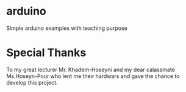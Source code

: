 # arduino
Simple arduino examples with teaching purpose

# Special Thanks
To my great lecturer Mr. Khadem-Hoseyni and my dear calassmate Ms.Hoseyn-Pour who lent me their hardwars and gave the chance to develop this project.
